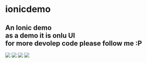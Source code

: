 # ionicdemo
<h2>
An Ionic demo <br/>
as a demo it is onlu UI <br/>
for more devolep code please follow me :P
</h2>

<img src="http://a3.qpic.cn/psb?/V12G2cTx4FKqKw/7D7TscP36bcGzzCvIUmcyZZKpAe7H8rxFz6OaPAAn6I!/b/dNoAAAAAAAAA&bo=JgLyAwAAAAADB*c!&rf=viewer_4">
<img src="http://a2.qpic.cn/psb?/V12G2cTx4FKqKw/K4PTuC*X.ychESXi.Q3GodN6mUe.I1Ap3vw6fB0Glkw!/b/dG8BAAAAAAAA&bo=JgLyAwAAAAADAPA!&rf=viewer_4">
<img src="http://a1.qpic.cn/psb?/V12G2cTx4FKqKw/PWQ37ZbbaEy.xX.1CAoMoQfrwO7v2aviw4udoUdHSIo!/b/dAsBAAAAAAAA&bo=JgLyAwAAAAADB*c!&rf=viewer_4">
<img src="http://a2.qpic.cn/psb?/V12G2cTx4FKqKw/JbOHPF.yRfx*kuIZ3pBYI*YQNOJj36RXAIsmep3ZtYk!/b/dG8BAAAAAAAA&bo=JgLyAwAAAAADAPA!&rf=viewer_4">

